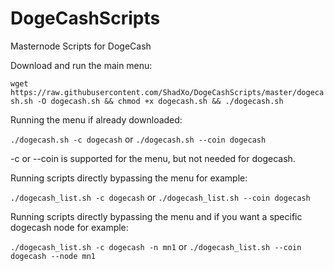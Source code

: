 # DogeCashScripts
Masternode Scripts for DogeCash

Download and run the main menu:

```wget https://raw.githubusercontent.com/ShadXo/DogeCashScripts/master/dogecash.sh -O dogecash.sh && chmod +x dogecash.sh && ./dogecash.sh```


Running the menu if already downloaded:

```./dogecash.sh -c dogecash```
or
```./dogecash.sh --coin dogecash```

-c or --coin is supported for the menu, but not needed for dogecash.


Running scripts directly bypassing the menu for example:

```./dogecash_list.sh -c dogecash```
or
```./dogecash_list.sh --coin dogecash```


Running scripts directly bypassing the menu and if you want a specific dogecash node for example:

```./dogecash_list.sh -c dogecash -n mn1```
or
```./dogecash_list.sh --coin dogecash --node mn1```
